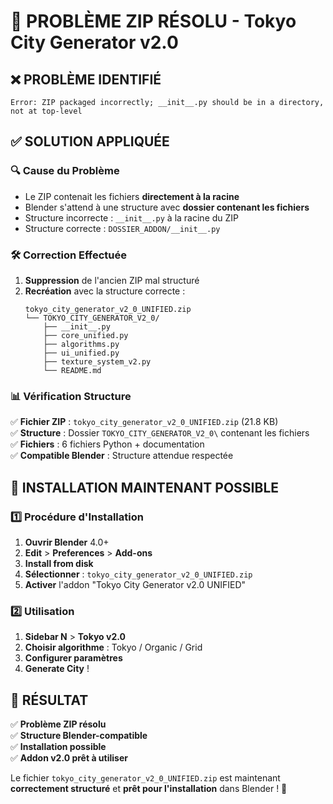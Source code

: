 # 🔧 PROBLÈME ZIP RÉSOLU - Tokyo City Generator v2.0

## ❌ **PROBLÈME IDENTIFIÉ**
```
Error: ZIP packaged incorrectly; __init__.py should be in a directory, not at top-level
```

## ✅ **SOLUTION APPLIQUÉE**

### 🔍 **Cause du Problème**
- Le ZIP contenait les fichiers **directement à la racine**
- Blender s'attend à une structure avec **dossier contenant les fichiers**
- Structure incorrecte : `__init__.py` à la racine du ZIP
- Structure correcte : `DOSSIER_ADDON/__init__.py`

### 🛠️ **Correction Effectuée**
1. **Suppression** de l'ancien ZIP mal structuré
2. **Recréation** avec la structure correcte :
   ```
   tokyo_city_generator_v2_0_UNIFIED.zip
   └── TOKYO_CITY_GENERATOR_V2_0/
       ├── __init__.py
       ├── core_unified.py
       ├── algorithms.py
       ├── ui_unified.py
       ├── texture_system_v2.py
       └── README.md
   ```

### 📊 **Vérification Structure**
✅ **Fichier ZIP** : `tokyo_city_generator_v2_0_UNIFIED.zip` (21.8 KB)  
✅ **Structure** : Dossier `TOKYO_CITY_GENERATOR_V2_0\` contenant les fichiers  
✅ **Fichiers** : 6 fichiers Python + documentation  
✅ **Compatible Blender** : Structure attendue respectée  

## 🚀 **INSTALLATION MAINTENANT POSSIBLE**

### 1️⃣ **Procédure d'Installation**
1. **Ouvrir Blender** 4.0+
2. **Edit** > **Preferences** > **Add-ons**
3. **Install from disk**
4. **Sélectionner** : `tokyo_city_generator_v2_0_UNIFIED.zip`
5. **Activer** l'addon "Tokyo City Generator v2.0 UNIFIED"

### 2️⃣ **Utilisation**
1. **Sidebar N** > **Tokyo v2.0**
2. **Choisir algorithme** : Tokyo / Organic / Grid
3. **Configurer paramètres**
4. **Generate City** !

## 🎯 **RÉSULTAT**

✅ **Problème ZIP résolu**  
✅ **Structure Blender-compatible**  
✅ **Installation possible**  
✅ **Addon v2.0 prêt à utiliser**  

Le fichier `tokyo_city_generator_v2_0_UNIFIED.zip` est maintenant **correctement structuré** et **prêt pour l'installation** dans Blender ! 🎉